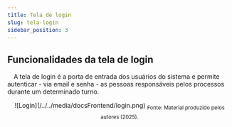 ```yaml
---
title: Tela de login
slug: tela-login
sidebar_position: 3
---
```


## Funcionalidades da tela de login

&emsp;A tela de login é a porta de entrada dos usuários do sistema e permite autenticar - via email e senha - as pessoas responsáveis pelos processos durante um determinado turno.


<div align="center">
![Login](/../../media/docsFrontend/login.png)
<sub>Fonte: Material produzido pelos autores (2025).</sub>
</div>